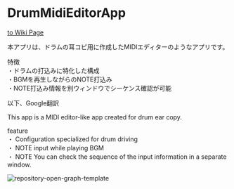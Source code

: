# DrumMidiEditorApp

[to Wiki Page](../../wiki)

本アプリは、ドラムの耳コピ用に作成したMIDIエディターのようなアプリです。  

特徴  
・ドラムの打込みに特化した構成  
・BGMを再生しながらのNOTE打込み  
・NOTE打込み情報を別ウィンドウでシーケンス確認が可能  


以下、Google翻訳  

This app is a MIDI editor-like app created for drum ear copy.  

feature  
・ Configuration specialized for drum driving  
・ NOTE input while playing BGM  
・ NOTE You can check the sequence of the input information in a separate window.  

![repository-open-graph-template](https://user-images.githubusercontent.com/97685486/178355753-de62187b-35ab-4065-b777-3e2bad152415.png)
